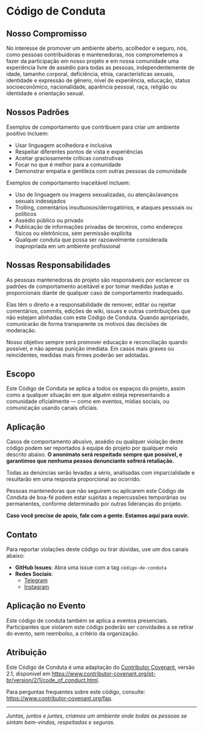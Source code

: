 # Código de Conduta

## Nosso Compromisso

No interesse de promover um ambiente aberto, acolhedor e seguro, nós, como pessoas contribuidoras e mantenedoras, nos comprometemos a fazer da participação em nosso projeto e em nossa comunidade uma experiência livre de assédio para todas as pessoas, independentemente de idade, tamanho corporal, deficiência, etnia, características sexuais, identidade e expressão de gênero, nível de experiência, educação, status socioeconômico, nacionalidade, aparência pessoal, raça, religião ou identidade e orientação sexual.

## Nossos Padrões

Exemplos de comportamento que contribuem para criar um ambiente positivo incluem:

- Usar linguagem acolhedora e inclusiva
- Respeitar diferentes pontos de vista e experiências
- Aceitar graciosamente críticas construtivas
- Focar no que é melhor para a comunidade
- Demonstrar empatia e gentileza com outras pessoas da comunidade

Exemplos de comportamento inaceitável incluem:

- Uso de linguagem ou imagens sexualizadas, ou atenção/avanços sexuais indesejados
- Trolling, comentários insultuosos/derrogatórios, e ataques pessoais ou políticos
- Assédio público ou privado
- Publicação de informações privadas de terceiros, como endereços físicos ou eletrônicos, sem permissão explícita
- Qualquer conduta que possa ser razoavelmente considerada inapropriada em um ambiente profissional

## Nossas Responsabilidades

As pessoas mantenedoras do projeto são responsáveis por esclarecer os padrões de comportamento aceitável e por tomar medidas justas e proporcionais diante de qualquer caso de comportamento inadequado.

Elas têm o direito e a responsabilidade de remover, editar ou rejeitar comentários, commits, edições de wiki, issues e outras contribuições que não estejam alinhadas com este Código de Conduta. Quando apropriado, comunicarão de forma transparente os motivos das decisões de moderação.

Nosso objetivo sempre será promover educação e reconciliação quando possível, e não apenas punição imediata. Em casos mais graves ou reincidentes, medidas mais firmes poderão ser adotadas.

## Escopo

Este Código de Conduta se aplica a todos os espaços do projeto, assim como a qualquer situação em que alguém esteja representando a comunidade oficialmente — como em eventos, mídias sociais, ou comunicação usando canais oficiais.

## Aplicação

Casos de comportamento abusivo, assédio ou qualquer violação deste código podem ser reportados à equipe do projeto por qualquer meio descrito abaixo. **O anonimato será respeitado sempre que possível, e garantimos que nenhuma pessoa denunciante sofrerá retaliação.**

Todas as denúncias serão levadas a sério, analisadas com imparcialidade e resultarão em uma resposta proporcional ao ocorrido.

Pessoas mantenedoras que não seguirem ou aplicarem este Código de Conduta de boa-fé podem estar sujeitas a repercussões temporárias ou permanentes, conforme determinado por outras lideranças do projeto.

**Caso você precise de apoio, fale com a gente. Estamos aqui para ouvir.**

## Contato

Para reportar violações deste código ou tirar dúvidas, use um dos canais abaixo:

- **GitHub Issues**: Abra uma issue com a tag `código-de-conduta`
- **Redes Sociais**:  
  - [Telegram](https://tr.ee/O7yp1RSFuB)  
  - [Instagram](https://www.instagram.com/pugpi_?igsh=MTFvZndrb2xvNHF2OQ==)

## Aplicação no Evento

Este código de conduta também se aplica a eventos presenciais. Participantes que violarem este código poderão ser convidades a se retirar do evento, sem reembolso, a critério da organização.

## Atribuição

Este Código de Conduta é uma adaptação do [Contributor Covenant](https://www.contributor-covenant.org), versão 2.1, disponível em https://www.contributor-covenant.org/pt-br/version/2/1/code_of_conduct.html.

Para perguntas frequentes sobre este código, consulte: https://www.contributor-covenant.org/faq.

---

*Juntas, juntos e juntes, criamos um ambiente onde todas as pessoas se sintam bem-vindas, respeitadas e seguras.*
